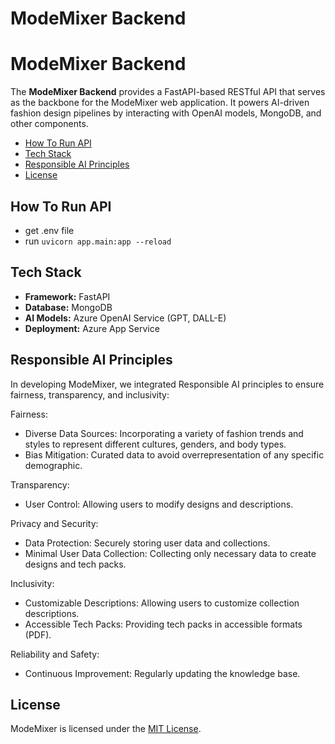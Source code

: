 # ModeMixer Backend


# ModeMixer Backend

The **ModeMixer Backend** provides a FastAPI-based RESTful API that serves as the backbone for the ModeMixer web application. It powers AI-driven fashion design pipelines by interacting with OpenAI models, MongoDB, and other components.


- [How To Run API](#run-instruct)
- [Tech Stack](#tech-stack)
- [Responsible AI Principles](#responsible-ai-principles)
- [License](#license)

## How To Run API
- get .env file
- run `uvicorn app.main:app --reload`

## Tech Stack
- **Framework:** FastAPI
- **Database:** MongoDB
- **AI Models:** Azure OpenAI Service (GPT, DALL-E)
- **Deployment:** Azure App Service

## Responsible AI Principles

In developing ModeMixer, we integrated Responsible AI principles to ensure fairness, transparency, and inclusivity:

Fairness:
- Diverse Data Sources: Incorporating a variety of fashion trends and styles to represent different cultures, genders, and body types.
- Bias Mitigation: Curated data to avoid overrepresentation of any specific demographic.

Transparency:
- User Control: Allowing users to modify designs and descriptions.

Privacy and Security:
- Data Protection: Securely storing user data and collections.
- Minimal User Data Collection: Collecting only necessary data to create designs and tech packs.

Inclusivity:
- Customizable Descriptions: Allowing users to customize collection descriptions.
- Accessible Tech Packs: Providing tech packs in accessible formats (PDF).

Reliability and Safety:
- Continuous Improvement: Regularly updating the knowledge base.

## License

ModeMixer is licensed under the [MIT License](https://opensource.org/licenses/MIT).


